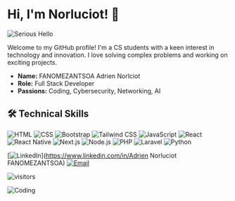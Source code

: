 # Hi, I'm Norluciot! 👋

![Serious Hello](https://media.giphy.com/media/v1.Y2lkPTc5MGI3NjExbmE1c252eDBhbXJ2aW0yZ2xqbm5zNTdua3loMGcwMnViYTljdzc3eSZlcD12MV9naWZzX3NlYXJjaCZjdD1n/xUPGGDNsLvqsBOhuU0/giphy.gif)


Welcome to my GitHub profile! I'm a CS students with a keen interest in technology and innovation. I love solving complex problems and working on exciting projects.

- **Name:** FANOMEZANTSOA Adrien Norlciot
- **Role:** Full Stack Developer
- **Passions:** Coding, Cybersecurity, Networking, AI

## 🛠️ Technical Skills

![HTML](https://img.shields.io/badge/-HTML5-E34F26?style=flat&logo=html5&logoColor=white)
![CSS](https://img.shields.io/badge/-CSS3-1572B6?style=flat&logo=css3&logoColor=white)
![Bootstrap](https://img.shields.io/badge/-Bootstrap-563D7C?style=flat&logo=bootstrap&logoColor=white)
![Tailwind CSS](https://img.shields.io/badge/-Tailwind%20CSS-38B2AC?style=flat&logo=tailwind-css&logoColor=white)
![JavaScript](https://img.shields.io/badge/-JavaScript-F7DF1E?style=flat&logo=javascript&logoColor=black)
![React](https://img.shields.io/badge/-React-61DAFB?style=flat&logo=react&logoColor=black)
![React Native](https://img.shields.io/badge/-React%20Native-61DAFB?style=flat&logo=react&logoColor=black)
![Next.js](https://img.shields.io/badge/-Next.js-000000?style=flat&logo=next.js&logoColor=white)
![Node.js](https://img.shields.io/badge/-Node.js-339933?style=flat&logo=node.js&logoColor=white)
![PHP](https://img.shields.io/badge/-PHP-777BB4?style=flat&logo=php&logoColor=white)
![Laravel](https://img.shields.io/badge/-Laravel-FF2D20?style=flat&logo=laravel&logoColor=white)
![Python](https://img.shields.io/badge/-Python-3776AB?style=flat&logo=python&logoColor=white)


[![LinkedIn](https://img.shields.io/badge/-LinkedIn-0077B5?style=flat&logo=linkedin&logoColor=white)](https://www.linkedin.com/in/Adrien Norluciot FANOMEZANTSOA)
[![Email](https://img.shields.io/badge/-Email-D14836?style=flat&logo=gmail&logoColor=white)](mailto:norluciot.adrien@gmail.com)

![visitors](https://visitor-badge.glitch.me/badge?page_id=Norluciot.Norluciot)

![Coding](https://media.giphy.com/media/qgQUggAC3Pfv687qPC/giphy.gif)



